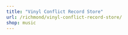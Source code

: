```yaml
---
title: "Vinyl Conflict Record Store"
url: /richmond/vinyl-conflict-record-store/
shop: music
---
```

